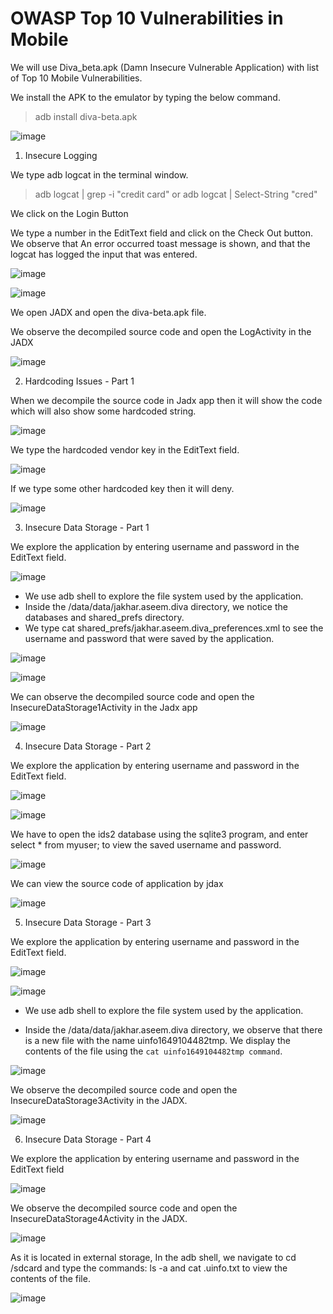# OWASP Top 10 Vulnerabilities in Mobile 

We will use Diva_beta.apk (Damn Insecure Vulnerable Application) with list of Top 10 Mobile Vulnerabilities.

We install the APK to the emulator by typing the below command.

> adb install diva-beta.apk

![image](https://github.com/jayshah17/Secure-System-Engineering-/assets/76842630/2ead6c3c-324c-40e3-bd6a-a723dd6b9d0f)

1. Insecure Logging

We type adb logcat in the terminal window.

> adb logcat | grep -i "credit card" or  adb logcat | Select-String "cred"

We click on the Login Button 

We type a number in the EditText field and click on the Check Out button.
We observe that An error occurred toast message is shown, and that the logcat has logged the input that
was entered.

![image](https://github.com/jayshah17/Secure-System-Engineering-/assets/76842630/cbd3be6e-58cc-47cc-a8d6-acc8ed945fb8)


![image](https://github.com/jayshah17/Secure-System-Engineering-/assets/76842630/d05e1207-285e-4fa3-9ace-5882b5c351d9)

We open JADX and open the diva-beta.apk file.

We observe the decompiled source code and open the LogActivity in the JADX

![image](https://github.com/jayshah17/Secure-System-Engineering-/assets/76842630/32eb1104-08aa-4823-9c42-d5bd68930476)


2. Hardcoding Issues - Part 1
   
When we decompile the source code in Jadx app then it will show the code which will also show some hardcoded string. 

![image](https://github.com/jayshah17/Secure-System-Engineering-/assets/76842630/9c9f3227-9563-42a5-a176-5cf4e904fc4c)

We type the hardcoded vendor key in the EditText field.

![image](https://github.com/jayshah17/Secure-System-Engineering-/assets/76842630/265a726d-262f-4bc3-86ea-d6cca3b36c8e)

If we type some other hardcoded key then it will deny.

![image](https://github.com/jayshah17/Secure-System-Engineering-/assets/76842630/db7eb042-1dca-468b-8d4c-a6e349be105e)


3.  Insecure Data Storage - Part 1
   
We explore the application by entering username and password in the EditText field.

![image](https://github.com/jayshah17/Secure-System-Engineering-/assets/76842630/4b88cce5-fbfa-488d-9062-e041921e871e)

* We use adb shell to explore the file system used by the application.
* Inside the /data/data/jakhar.aseem.diva directory, we notice the databases and shared_prefs directory.
* We type cat shared_prefs/jakhar.aseem.diva_preferences.xml to see the username and password that
were saved by the application.

![image](https://github.com/jayshah17/Secure-System-Engineering-/assets/76842630/943782b3-babe-4112-89ec-9eb79d9246e0)

![image](https://github.com/jayshah17/Secure-System-Engineering-/assets/76842630/e9bd8388-3c39-4263-8c48-54d89cb2e276)

We can observe the decompiled source code and open the InsecureDataStorage1Activity in the Jadx app

![image](https://github.com/jayshah17/Secure-System-Engineering-/assets/76842630/dbe84fe9-5c8d-4ab5-a5d0-d2f7d32b79f5)

4. Insecure Data Storage - Part 2

We explore the application by entering username and password in the EditText field.

![image](https://github.com/jayshah17/Secure-System-Engineering-/assets/76842630/c8dc5009-efb7-4c8c-a58c-822c6971980a)

![image](https://github.com/jayshah17/Secure-System-Engineering-/assets/76842630/c4625fa4-aa16-4559-b04f-22a3bfca2255)

We have to open the ids2 database using the sqlite3 program, and enter select * from myuser; to view the
saved username and password.

![image](https://github.com/jayshah17/Secure-System-Engineering-/assets/76842630/ee9f223e-d856-4aaf-89ed-6c4e75ac6db1)

We can view the source code of application by jdax

![image](https://github.com/jayshah17/Secure-System-Engineering-/assets/76842630/a2f579d2-f034-4551-9700-d4b5b67b297f)

5. Insecure Data Storage - Part 3

We explore the application by entering username and password in the EditText field.

![image](https://github.com/jayshah17/Secure-System-Engineering-/assets/76842630/d67020d9-854d-446a-8fb4-55757e75eced)

![image](https://github.com/jayshah17/Secure-System-Engineering-/assets/76842630/b93f79cb-6a34-4db9-a09d-76d757eb58bc)

* We use adb shell to explore the file system used by the application.

* Inside the /data/data/jakhar.aseem.diva directory, we observe that there is a new file with the name
uinfo1649104482tmp. We display the contents of the file using the `cat uinfo1649104482tmp command`.

![image](https://github.com/jayshah17/Secure-System-Engineering-/assets/76842630/df61293c-3712-4582-bf46-fd833670a51c)

We observe the decompiled source code and open the InsecureDataStorage3Activity in the JADX.

![image](https://github.com/jayshah17/Secure-System-Engineering-/assets/76842630/7d19445e-caa6-47a0-890a-939aa80e7069)


6. Insecure Data Storage - Part 4
   
We explore the application by entering username and password in the EditText field

![image](https://github.com/jayshah17/Secure-System-Engineering-/assets/76842630/8106a134-b37d-4401-b149-ad21273df033)

We observe the decompiled source code and open the InsecureDataStorage4Activity in the JADX.

![image](https://github.com/jayshah17/Secure-System-Engineering-/assets/76842630/e3a4c535-4795-4e02-96b8-7bebf4d5e8b4)

As it is located in external storage, In the adb shell, we navigate to cd /sdcard and type the commands: ls -a and cat .uinfo.txt to view
the contents of the file.

![image](https://github.com/jayshah17/Secure-System-Engineering-/assets/76842630/54941f72-eabb-4aeb-a837-dc15bae9baa5)
